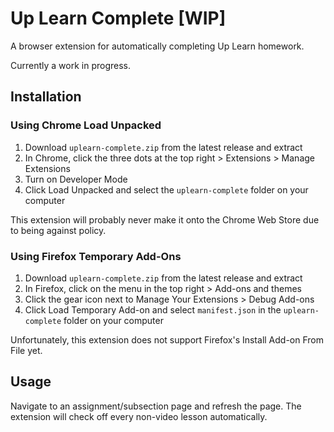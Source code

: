 # Up Learn Complete [WIP]

A browser extension for automatically completing Up Learn homework.

Currently a work in progress.

## Installation

### Using Chrome Load Unpacked
1. Download `uplearn-complete.zip` from the latest release and extract
1. In Chrome, click the three dots at the top right > Extensions > Manage Extensions
1. Turn on Developer Mode
1. Click Load Unpacked and select the `uplearn-complete` folder on your computer

This extension will probably never make it onto the Chrome Web Store due to being against policy.

### Using Firefox Temporary Add-Ons
1. Download `uplearn-complete.zip` from the latest release and extract
1. In Firefox, click on the menu in the top right > Add-ons and themes
1. Click the gear icon next to Manage Your Extensions > Debug Add-ons
1. Click Load Temporary Add-on and select `manifest.json` in the `uplearn-complete` folder on your computer

Unfortunately, this extension does not support Firefox's Install Add-on From File yet.

## Usage

Navigate to an assignment/subsection page and refresh the page. The extension will check off every non-video lesson automatically.
